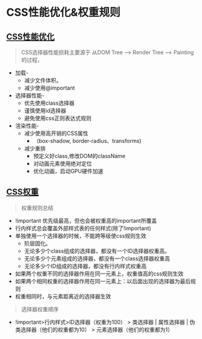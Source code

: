 # CSS性能优化&权重规则

## [CSS性能优化](https://juejin.im/entry/59c3bf815188257e8b36b70a)

> CSS选择器性能损耗主要源于 从DOM Tree —> Render Tree —> Painting 的过程，

- 加载-
  - 减少文件体积。
  - 减少使用@important
- 选择器性能-
  - 优先使用class选择器
  - 谨慎使用id选择器
  - 避免使用css正则表达式规则
- 渲染性能-
  - 减少使用高开销的CSS属性
    - （box-shadow, border-radius、transforms)
  - 减少重排
    - 预定义好class,修改DOM的className
    - 对动画元素使用绝对定位
    - 优化动画，启动GPU硬件加速

## [CSS权重](https://juejin.im/post/5afa98bf51882542c832e5ec)

> 权重规则总结

- !important 优先级最高，但也会被权重高的important所覆盖
- 行内样式总会覆盖外部样式表的任何样式(除了!important)
- 单独使用一个选择器的时候，不能跨等级使css规则生效
  - 阶层固化。
  - 无论多少个class组成的选择器，都没有一个ID选择器权重高。
  - 无论多少个元素组成的选择器，都没有一个class选择器权重高
  - 无论多少个ID组成的选择器，都没有行内样式权重高
- 如果两个权重不同的选择器作用在同一元素上，权重值高的css规则生效
- 如果两个相同权重的选择器作用在同一元素上：以后面出现的选择器为最后规则
- 权重相同时，与元素距离近的选择器生效

> 选择器权重顺序

- !important>行内样式>ID选择器（权重为100） > 类选择器 | 属性选择器 | 伪类选择器（他们的权重都为10） > 元素选择器（他们的权重都为1）
